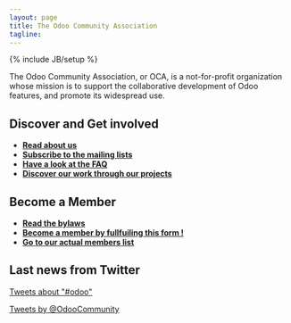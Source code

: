```yaml
---
layout: page
title: The Odoo Community Association
tagline: 
---
```

{% include JB/setup %}

The Odoo Community Association, or OCA, is a not-for-profit organization whose mission is to support the collaborative development of Odoo features, and promote its widespread use. 

## Discover and Get involved

+ **[Read about us](01_about.html)**
+ **[Subscribe to the mailing lists](https://launchpad.net/~openerp-community)**
+ **[Have a look at the FAQ](04_faq.html)**
+ **[Discover our work through our  projects](02_projects.html)**

## Become a Member

+ **[Read the bylaws](../05_bylaws.html)**
+ **[Become a member by fullfuiling this form !](https://docs.google.com/forms/d/1uYhoEga_Lc-kUDobRpNP09L4lTHqya51ZlyZPlh31Eg/viewform)**
+ **[Go to our actual members list](member_list.html)**

## Last news from Twitter

<a class="twitter-timeline" width="300" height="400" data-chrome="nofooter transparent" href="https://twitter.com/search?q=%23odoo"  data-widget-id="349620343364796416">Tweets about "#odoo"</a>
<script>!function(d,s,id){var js,fjs=d.getElementsByTagName(s)[0],p=/^http:/.test(d.location)?'http':'https';if(!d.getElementById(id)){js=d.createElement(s);js.id=id;js.src=p+"://platform.twitter.com/widgets.js";fjs.parentNode.insertBefore(js,fjs);}}(document,"script","twitter-wjs");</script>
<a class="twitter-timeline" width="300" height="400" data-chrome="nofooter transparent" href="https://twitter.com/OdooCommunity"  data-widget-id="349624289248559104">Tweets by @OdooCommunity</a>
<script>!function(d,s,id){var js,fjs=d.getElementsByTagName(s)[0],p=/^http:/.test(d.location)?'http':'https';if(!d.getElementById(id)){js=d.createElement(s);js.id=id;js.src=p+"://platform.twitter.com/widgets.js";fjs.parentNode.insertBefore(js,fjs);}}(document,"script","twitter-wjs");</script>
